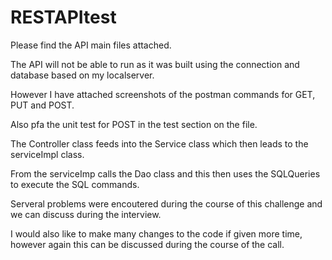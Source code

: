 # RESTAPItest

Please find the API main files attached.

The API will not be able to run as it was built using the connection and database based on my localserver.

However I have attached screenshots of the postman commands for GET, PUT and POST.

Also pfa the unit test for POST in the test section on the file. 


The Controller class feeds into the Service class which then leads to the serviceImpl class.

From the serviceImp calls the Dao class and this then uses the SQLQueries to execute the SQL commands.

Serveral problems were encoutered during the course of this challenge and we can discuss during the interview.

I would also like to make many changes to the code if given more time, however again this can be discussed during the course of the call. 
